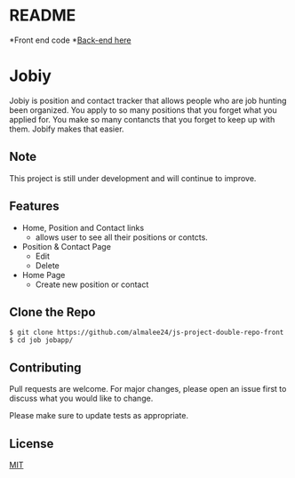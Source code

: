 # README
*Front end code 
*[Back-end here](https://github.com/almalee24/js-project-double-repo-back)

# Jobiy

Jobiy is position and contact tracker that allows people who are job hunting been organized. You apply to so many positions that you forget what you applied for. You make so many contancts that you forget to keep up with them. Jobify makes that easier. 

## Note

This project is still under development and will continue to improve.

## Features

- Home, Position and Contact links
    - allows user to see all their positions or contcts.
- Position & Contact Page
    - Edit 
    - Delete
- Home Page
    - Create new position or contact

## Clone the Repo
    $ git clone https://github.com/almalee24/js-project-double-repo-front
    $ cd job jobapp/


## Contributing
Pull requests are welcome. For major changes, please open an issue first to discuss what you would like to change.

Please make sure to update tests as appropriate.

## License
[MIT](https://choosealicense.com/licenses/mit/)